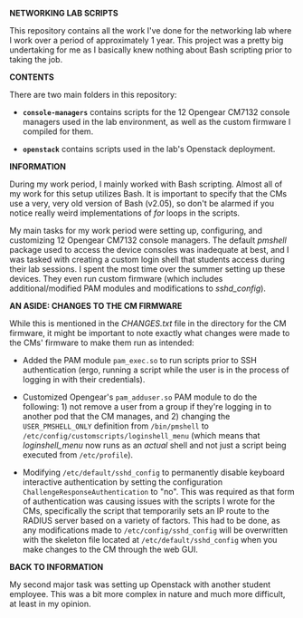 **NETWORKING LAB SCRIPTS**

This repository contains all the work I've done for the networking lab where I work over a period of approximately 1 year. This project was a pretty big undertaking for me as I basically knew nothing about Bash scripting prior to taking the job.

**CONTENTS**

There are two main folders in this repository: 

* **``console-managers``** contains scripts for the 12 Opengear CM7132 console managers used in the lab environment, as well as the custom firmware I compiled for them.

* **``openstack``** contains scripts used in the lab's Openstack deployment.

**INFORMATION**

During my work period, I mainly worked with Bash scripting. Almost all of my work for this setup utilizes Bash. It is important to specify that the CMs use a very, very old version of Bash (v2.05), so don't be alarmed if you notice really weird implementations of *for* loops in the scripts.

My main tasks for my work period were setting up, configuring, and customizing 12 Opengear CM7132 console managers. The default *pmshell* package used to access the device consoles was inadequate at best, and I was tasked with creating a custom login shell that students access during their lab sessions. I spent the most time over the summer setting up these devices. They even run custom firmware (which includes additional/modified PAM modules and modifications to *sshd_config*).

**AN ASIDE: CHANGES TO THE CM FIRMWARE**

While this is mentioned in the *CHANGES.txt* file in the directory for the CM firmware, it might be important to note exactly what changes were made to the CMs' firmware to make them run as intended:

* Added the PAM module ``pam_exec.so`` to run scripts prior to SSH authentication (ergo, running a script while the user is in the process of logging in with their credentials).

* Customized Opengear's ``pam_adduser.so`` PAM module to do the following: 1) not remove a user from a group if they're logging in to another pod that the CM manages, and 2) changing the ``USER_PMSHELL_ONLY`` definition from ``/bin/pmshell`` to ``/etc/config/customscripts/loginshell_menu`` (which means that *loginshell_menu* now runs as an *actual* shell and not just a script being executed from ``/etc/profile``).

* Modifying ``/etc/default/sshd_config`` to permanently disable keyboard interactive authentication by setting the configuration ``ChallengeResponseAuthentication`` to "no". This was required as that form of authentication was causing issues with the scripts I wrote for the CMs, specifically the script that temporarily sets an IP route to the RADIUS server based on a variety of factors. This had to be done, as any modifications made to ``/etc/config/sshd_config`` will be overwritten with the skeleton file located at ``/etc/default/sshd_config`` when you make changes to the CM through the web GUI.

**BACK TO INFORMATION**

My second major task was setting up Openstack with another student employee. This was a bit more complex in nature and much more difficult, at least in my opinion. 